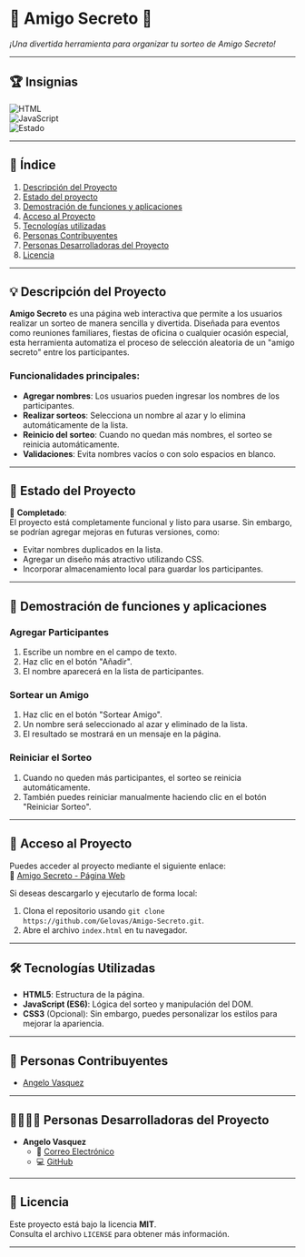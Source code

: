 # 🎉 Amigo Secreto 🎉

*¡Una divertida herramienta para organizar tu sorteo de Amigo Secreto!*

---

## 🏆 **Insignias**
![HTML](https://img.shields.io/badge/HTML-5-orange)  
![JavaScript](https://img.shields.io/badge/JavaScript-ES6-yellow)  
![Estado](https://img.shields.io/badge/Estado-Completado-green)

---

## 📖 **Índice**
1. [Descripción del Proyecto](#-descripción-del-proyecto)
2. [Estado del proyecto](#-estado-del-proyecto)
3. [Demostración de funciones y aplicaciones](#-demostración-de-funciones-y-aplicaciones)
4. [Acceso al Proyecto](#-acceso-al-proyecto)
5. [Tecnologías utilizadas](#-tecnologías-utilizadas)
6. [Personas Contribuyentes](#-personas-contribuyentes)
7. [Personas Desarrolladoras del Proyecto](#-personas-desarrolladoras-del-proyecto)
8. [Licencia](#-licencia)

---

## 💡 **Descripción del Proyecto**
**Amigo Secreto** es una página web interactiva que permite a los usuarios realizar un sorteo de manera sencilla y divertida. Diseñada para eventos como reuniones familiares, fiestas de oficina o cualquier ocasión especial, esta herramienta automatiza el proceso de selección aleatoria de un "amigo secreto" entre los participantes.

### Funcionalidades principales:
- **Agregar nombres**: Los usuarios pueden ingresar los nombres de los participantes.
- **Realizar sorteos**: Selecciona un nombre al azar y lo elimina automáticamente de la lista.
- **Reinicio del sorteo**: Cuando no quedan más nombres, el sorteo se reinicia automáticamente.
- **Validaciones**: Evita nombres vacíos o con solo espacios en blanco.

---

## 🚀 **Estado del Proyecto**
💯 **Completado**:  
El proyecto está completamente funcional y listo para usarse. Sin embargo, se podrían agregar mejoras en futuras versiones, como:
- Evitar nombres duplicados en la lista.
- Agregar un diseño más atractivo utilizando CSS.
- Incorporar almacenamiento local para guardar los participantes.

---

## 🎥 **Demostración de funciones y aplicaciones**

### **Agregar Participantes**
1. Escribe un nombre en el campo de texto.
2. Haz clic en el botón "Añadir".
3. El nombre aparecerá en la lista de participantes.

### **Sortear un Amigo**
1. Haz clic en el botón "Sortear Amigo".
2. Un nombre será seleccionado al azar y eliminado de la lista.
3. El resultado se mostrará en un mensaje en la página.

### **Reiniciar el Sorteo**
1. Cuando no queden más participantes, el sorteo se reinicia automáticamente.
2. También puedes reiniciar manualmente haciendo clic en el botón "Reiniciar Sorteo".

---

## 🔗 **Acceso al Proyecto**
Puedes acceder al proyecto mediante el siguiente enlace:  
🔗 [Amigo Secreto - Página Web](https://github.com/Gelovas/Amigo-Secreto.git)

Si deseas descargarlo y ejecutarlo de forma local:
1. Clona el repositorio usando `git clone https://github.com/Gelovas/Amigo-Secreto.git`.
2. Abre el archivo `index.html` en tu navegador.

---

## 🛠️ **Tecnologías Utilizadas**
- **HTML5**: Estructura de la página.
- **JavaScript (ES6)**: Lógica del sorteo y manipulación del DOM.
- **CSS3** (Opcional): Sin embargo, puedes personalizar los estilos para mejorar la apariencia.

---

## 🤝 **Personas Contribuyentes**

- [Angelo Vasquez](https://github.com/Gelovas)  

---

## 👩‍💻👨‍💻 **Personas Desarrolladoras del Proyecto**
- **Angelo Vasquez**  
  - 📧 [Correo Electrónico](mailto:angelovasquez2022@gmail.com)  
  - 💻 [GitHub](https://github.com/Gelovas)

---

## 📄 **Licencia**
Este proyecto está bajo la licencia **MIT**.  
Consulta el archivo `LICENSE` para obtener más información.

---

